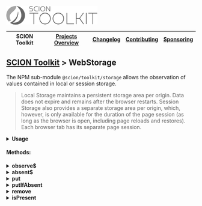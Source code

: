 <a href="/README.md"><img src="/resources/branding/scion-toolkit-banner.svg" height="50" alt="SCION Toolkit"></a>

| SCION Toolkit | [Projects Overview][menu-projects-overview] | [Changelog][menu-changelog] | [Contributing][menu-contributing] | [Sponsoring][menu-sponsoring] |  
| --- | --- | --- | --- | --- |

## [SCION Toolkit][menu-home] > WebStorage

The NPM sub-module `@scion/toolkit/storage`  allows the observation of values contained in local or session storage.

> Local Storage maintains a persistent storage area per origin. Data does not expire and remains after the browser restarts. Session Storage also provides a separate storage area per origin, which, however, is only available for the duration of the page session (as long as the browser is open, including page reloads and restores). Each browser tab has its separate page session.

<details>
  <summary><strong>Usage</strong></summary>

1. Install `@scion/toolkit` using the NPM command-line tool: 
    ```
    npm install --save @scion/toolkit
    ```

1. Create an instance of the `WebStorage` class by passing the storage implementor as constructor argument.

   ```typescript
   import { WebStorage } from '@scion/toolkit/storage';
    
   export const sessionStorage = new WebStorage(window.sessionStorage);
   export const localStorage = new WebStorage(window.localStorage);
   ```
   
1. Observe items in the storage, as following:

   ```typescript
   sessionStorage.observe$('key').subscribe(item => {
   });
   ```

***

### For Angular projects

If using Angular, you can provide `WebStorage` for dependency injection into services, components, directives, or pipes.
  
1. Create a `LocalStorage` and `SessionStorage` class, both extending the `WebStorage` class. In the constructor, call the super constructor, passing either `window.localStorage` or `window.sessionStorage`. 
   
   ```typescript
    @Injectable({providedIn: 'root'})
    export class SessionStorage extends WebStorage {
      constructor() {
        super(window.sessionStorage);
      }
    } 
   ```
   
   ```typescript
    @Injectable({providedIn: 'root'})
    export class LocalStorage extends WebStorage {
      constructor() {
        super(window.localStorage);
      }
    }
   ```

2. Inject `LocalStorage` or `SessionStorage`, as following:
   
   ```typescript
    export class YourComponent {
      constructor(private localStorage: LocalStorage, private sessionStorage: SessionStorage) {
      }
    }
   ```
   
***
   
Alternatively, you could also use a DI token to provide `WebStorage` for dependency injection.

1. Create a DI token under which to provide the storage. 

   ```typescript
    export const SESSION_STORAGE = new InjectionToken<WebStorage>('SESSION_STORAGE', {
     factory: () => new WebStorage(window.sessionStorage),
    });
   
    export const LOCAL_STORAGE = new InjectionToken<WebStorage>('LOCAL_STORAGE', {
      factory: () => new WebStorage(window.localStorage),
    });

   ```
2. Inject the storage as following:

   ```typescript
    export class YourComponent {
      constructor(@Inject(SESSION_STORAGE) private sessionStorage: WebStorage,
                  @Inject(LOCAL_STORAGE) private localStorage: WebStorage) {
      }
    }
   ```
</details>

#### Methods:

<details>
  <summary><strong>observe$</strong></summary>

Observes the item associated with the given key.

Upon subscription, it emits the current item from the storage, but, by default, only if present, and then continuously emits when the item associated with the given key changes. It never completes.

When removing the item from the storage, by default, the Observable does not emit.

Set `emitIfAbsent` to `true` if to emit `undefined` when removing the item, or if there is no item associated with the given key upon subscription. By default, `emitIfAbsent` is set to `false`.
</details>

<details>
  <summary><strong>absent$</strong></summary>

Notifies when no item is present for the given key. The Observable never completes.
</details>

<details>
  <summary><strong>put</strong></summary>

Puts the given item into storage. The item is serialized to JSON.  
</details>

<details>
  <summary><strong>putIfAbsent</strong></summary>

Puts the given item into storage, but only if not present. The item is serialized to JSON.\
Instead of an item you can pass a provider function to produce the item.  
</details>

<details>
  <summary><strong>remove</strong></summary>

Removes the item associated with the given key.  
</details>

<details>
  <summary><strong>isPresent</strong></summary>

Checks if an item is present in the storage. Present also includes `null` and `undefined` items.  
</details>

[menu-home]: /README.md
[menu-projects-overview]: /docs/site/projects-overview.md
[menu-changelog]: /docs/site/changelog/changelog.md
[menu-contributing]: /CONTRIBUTING.md
[menu-sponsoring]: /docs/site/sponsoring.md

